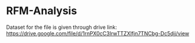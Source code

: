# RFM-Analysis
Dataset for the file is given through drive link: https://drive.google.com/file/d/1rnPX0cC3IrwTTZXlfjn7TNCbg-Dc5djj/view
